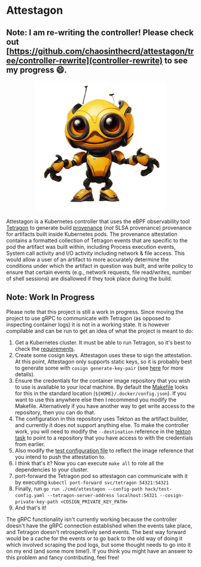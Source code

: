 # Attestagon

## Note: I am re-writing the controller! Please check out [https://github.com/chaosinthecrd/attestagon/tree/controller-rewrite](controller-rewrite) to see my progress 😄.
<p align="center">
  <img src="./logo/attestagon.png" width="350" />
</p>

Attestagon is a Kubernetes controller that uses the eBPF observability tool [Tetragon](https://github.com/cilium/tetragon) to generate build [provenance](https://slsa.dev/provenance/v0.1) (*not* SLSA provenance) provenance for artifacts built
inside Kubernetes pods. The provenance attestation contains a formatted collection of Tetragon events that are specific to the pod the artifact was built within, including Process execution events, System call activity and I/O activity including network & file access. This would allow a user of an artifact to
more accurately determine the conditions under which the artifact in question was built, and write policy to ensure that certain events (e.g., network requests, file read/writes, number of shell sessions) are disallowed if they took place during the build.

## Note: Work In Progress
Please note that this project is still a work in progress. Since moving the project to use gRPC to communicate with Tetragon (as opposed to inspecting container logs) it is not in a working state. It is however compilable and can be run to get an idea of what the project is meant to do:
1. Get a Kubernetes cluster. It must be able to run Tetragon, so it's best to check the [requirements](https://github.com/cilium/tetragon#requirements).
2. Create some cosign keys. Attestagon uses these to sign the attestation. At this point, Attestagon only supports static keys, so it is probably best to generate some with `cosign generate-key-pair` (see [here](https://docs.sigstore.dev/cosign/signing_with_self-managed_keys/) for more details).
3. Ensure the credentials for the container image repository that you wish to use is available to your local machine. By default the [Makefile](./Makefile) looks for this in the standard location (`${HOME}/.docker/config.json`). If you want to use this anywhere else then I recommend you modify the Makefile. Alternatively if you have another way to get write access to the repository, then you can do that.
4. The configuration in this repository uses Tekton as the artifact builder, and currently it does not support anything else. To make the controller work, you will need to modify the `--destination` reference in the [tekton task](./hack/task.yaml) to point to a repository that you have access to with the credentials from earlier.
5. Also modify the [test configuration file](./hack/test-config.yaml) to reflect the image reference that you intend to push the attestation to.
6. I think that's it? Now you can execute `make all` to role all the dependencies to your cluster.
7. port-forward the Tetragon pod so attestagon can communicate with it by executing `kubectl port-forward svc/tetragon 54321:54321`
8. Finally, run `go run ./cmd/attestagon --config-path hack/test-config.yaml --tetragon-server-address localhost:54321 --cosign-private-key-path <COSIGN_PRIVATE_KEY_PATH>`
9. And that's it!

The gRPC functionality isn't currently working because the controller doesn't have the gRPC connection established when the events take place, and Tetragon doesn't retrospectively send events. The best way forward would be a cache for the events or to go back to the old way of doing it which involved scraping the pod logs, but some thought needs to go into it on my end (and some more time!). If you think
you might have an answer to this problem and fancy contributing, feel free!


